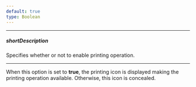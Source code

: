 ```yaml
---
default: true
type: Boolean
---
```

---
##### shortDescription
Specifies whether or not to enable printing operation.

---
When this option is set to **true**, the printing icon is displayed making the printing operation available. Otherwise, this icon is concealed.